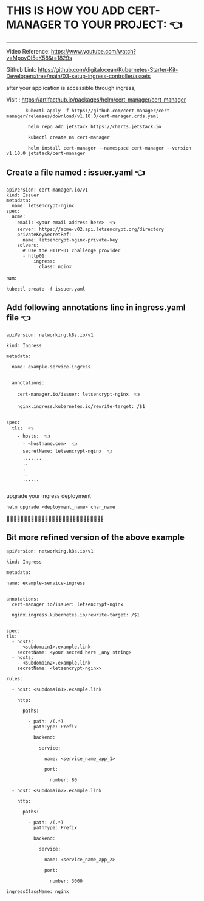 # THIS IS HOW YOU ADD CERT-MANAGER TO YOUR PROJECT: 👈 
---------------------------------------------------

Video Reference:
        https://www.youtube.com/watch?v=MpovOI5eK58&t=1829s
        
Github Link: 
        https://github.com/digitalocean/Kubernetes-Starter-Kit-Developers/tree/main/03-setup-ingress-controller/assets
        

 after your application is accessible through ingress,
 
 Visit : https://artifacthub.io/packages/helm/cert-manager/cert-manager
 ```
        kubectl apply -f https://github.com/cert-manager/cert-manager/releases/download/v1.10.0/cert-manager.crds.yaml
        
         helm repo add jetstack https://charts.jetstack.io
         
         kubectl create ns cert-manager
         
         helm install cert-manager --namespace cert-manager --version v1.10.0 jetstack/cert-manager     
 ```   
         
         
## Create a file named : issuer.yaml  👈 
```
apiVersion: cert-manager.io/v1
kind: Issuer
metadata:
  name: letsencrypt-nginx
spec:
  acme:
    email: <your email address here>  👈 
    server: https://acme-v02.api.letsencrypt.org/directory
    privateKeySecretRef:
      name: letsencrypt-nginx-private-key
    solvers:
      # Use the HTTP-01 challenge provider
      - http01:
          ingress:
            class: nginx
```           
run:
```
kubectl create -f issuer.yaml
```
            
## Add following annotations line in ingress.yaml file  👈 

```
apiVersion: networking.k8s.io/v1
   
kind: Ingress
   
metadata:
   
  name: example-service-ingress
  
   
  annotations:
  
    cert-manager.io/issuer: letsencrypt-nginx  👈 
   
    nginx.ingress.kubernetes.io/rewrite-target: /$1

   
spec:
  tls:  👈 
    - hosts:  👈 
      - <hostname.com>  👈 
      secretName: letsencrypt-nginx  👈 
      .......
      ..
      .
      ..
      ......
      
``` 

upgrade your ingress deployment
```
helm upgrade <deployment_name> char_name
```



🤴🏾👧🏾👧🏾👧🏾👧🏾👧🏾👧🏾👧🏾👦🏾👦🏾👦🏾👦🏾👦🏾👵🏾

Bit more refined version of the above example
--------------------------------------------
```
apiVersion: networking.k8s.io/v1
 
kind: Ingress
 
metadata:
 
name: example-service-ingress

 
annotations:
  cert-manager.io/issuer: letsencrypt-nginx
 
  nginx.ingress.kubernetes.io/rewrite-target: /$1

 
spec:
tls:
  - hosts:
    - <subdomain1>.example.link
    secretName: <your secred here _any string>
  - hosts:
    - <subdomain2>.example.link
    secretName: <letsencrypt-nginx>
 
rules:
 
  - host: <subdomain1>.example.link
 
    http:
 
      paths:
 
        - path: /(.*)
          pathType: Prefix
 
          backend:
 
            service:
 
              name: <service_name_app_1>
 
              port:
 
                number: 80
                
  - host: <subdomain2>.example.link
 
    http:
 
      paths:
 
        - path: /(.*)
          pathType: Prefix
 
          backend:
 
            service:
 
              name: <service_name_app_2>
 
              port:
 
                number: 3000
                     
ingressClassName: nginx

```

      
      
      
